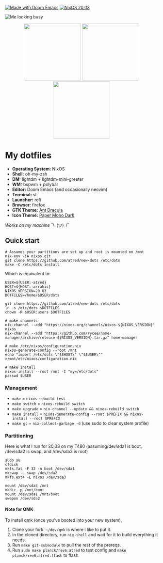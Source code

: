 [![Made with Doom Emacs](https://img.shields.io/badge/Made_with-Doom_Emacs-blueviolet.svg?style=flat-square&logo=GNU%20Emacs&logoColor=white)](https://github.com/hlissner/doom-emacs)
[![NixOS 20.03](https://img.shields.io/badge/NixOS-v20.03-blue.svg?style=flat-square&logo=NixOS&logoColor=white)](https://nixos.org)

![Me looking busy](/../screenshots/fluorescence/fakebusy.png?raw=true)

<p align="center">
<span><img src="/../screenshots/fluorescence/desktop.png?raw=true" height="188" /></span>
<span><img src="/../screenshots/fluorescence/rofi.png?raw=true" height="188" /></span>
<span><img src="/../screenshots/fluorescence/tiling.png?raw=true" height="188" /></span>
</p>

# My dotfiles

+ **Operating System:** NixOS
+ **Shell:** oh-my-zsh
+ **DM:** lightdm + lightdm-mini-greeter
+ **WM:** bspwm + polybar
+ **Editor:** Doom Emacs (and occasionally neovim)
+ **Terminal:** st
+ **Launcher:** rofi
+ **Browser:** firefox
+ **GTK Theme:** [Ant Dracula](https://github.com/EliverLara/Ant-Dracula)
+ **Icon Theme:** [Paper Mono Dark](https://github.com/snwh/paper-icon-theme)

*Works on my machine* ¯\\\_(ツ)_/¯

## Quick start

```
# Assumes your partitions are set up and root is mounted on /mnt
nix-env -iA nixos.git
git clone https://github.com/atred/new-dots /etc/dots
make -C /etc/dots install
```

Which is equivalent to:

```
USER=${USER:-atred}
HOST=${HOST:-arrakis}
NIXOS_VERSION=20.03
DOTFILES=/home/$USER/dots

git clone https://github.com/atred/new-dots /etc/dots
ln -s /etc/dots $DOTFILES
chown -R $USER:users $DOTFILES

# make channels
nix-channel --add "https://nixos.org/channels/nixos-${NIXOS_VERSION}" nixos
nix-channel --add "https://github.com/rycee/home-manager/archive/release-${NIXOS_VERSION}.tar.gz" home-manager

# make /etc/nixos/configuration.nix
nixos-generate-config --root /mnt
echo "import /etc/dots \"$$HOST\" \"$$USER\"" >/mnt/etc/nixos/configuration.nix

# make install
nixos-install --root /mnt -I "my=/etc/dots"
passwd $USER
```

### Management

+ `make` = `nixos-rebuild test`
+ `make switch` = `nixos-rebuild switch`
+ `make upgrade` = `nix-channel --update && nixos-rebuild switch`
+ `make install` = `nixos-generate-config --root $PREFIX && nixos-install --root $PREFIX`
+ `make gc` = `nix-collect-garbage -d` (use sudo to clear system profile)

### Partitioning

Here is what I run for 20.03 on my T480 (assuming/dev/sda1 is boot, /dev/sda2 is swap, and /dev/sda3 is root)
```
sudo su
cfdisk
mkfs.fat -F 32 -n boot /dev/sda1
mkswap -L swap /dev/sda2
mkfs.ext4 -L nixos /dev/sda3

mount /dev/sda3 /mnt
mkdir -p /mnt/boot
mount /dev/sda1 /mnt/boot
swapon /dev/sda2
```

#### Note for QMK
To install qmk (once you've booted into your new system),
1. Clone your fork. `~/dev/qmk` is where I like to put it.
2. In the cloned directory, run `nix-shell` and wait for it to build everything it needs.
3. Run `make git-submodule` to pull the rest of the prereqs.
4. Run `sudo make planck/rev6:atred` to test config and `make planck/rev6:atred:flash` to flash.
